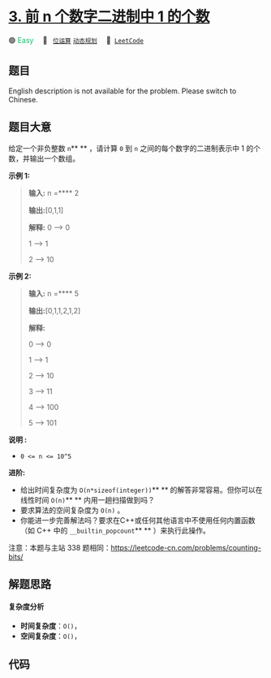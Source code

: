 # [3. 前 n 个数字二进制中 1 的个数](https://leetcode.cn/problems/w3tCBm)

🟢 <font color=#15bd66>Easy</font>&emsp; 🔖&ensp; [`位运算`](/tag/bit-manipulation.md) [`动态规划`](/tag/dynamic-programming.md)&emsp; 🔗&ensp;[`LeetCode`](https://leetcode.cn/problems/w3tCBm)

## 题目

English description is not available for the problem. Please switch to
Chinese.


## 题目大意

给定一个非负整数 `n`** ** ，请计算 `0` 到 `n` 之间的每个数字的二进制表示中 1 的个数，并输出一个数组。



**示例 1:**

> 
> 
> 
> 
> 
> **输入:** n =**** 2
> 
> **输出:**[0,1,1]
> 
> **解释:** 0 --> 0
> 
> 1 --> 1
> 
> 2 --> 10
> 
> 

**示例  2:**

> 
> 
> 
> 
> 
> **输入:** n =**** 5
> 
> **输出:**[0,1,1,2,1,2]
> 
> **解释:**
> 
> 0 --> 0
> 
> 1 --> 1
> 
> 2 --> 10
> 
> 3 --> 11
> 
> 4 --> 100
> 
> 5 --> 101
> 
> 



**说明 :**

  * `0 <= n <= 10^5`



**进阶:**

  * 给出时间复杂度为 `O(n*sizeof(integer))`** ** 的解答非常容易。但你可以在线性时间 `O(n)`** ** 内用一趟扫描做到吗？
  * 要求算法的空间复杂度为 `O(n)` 。
  * 你能进一步完善解法吗？要求在C++或任何其他语言中不使用任何内置函数（如 C++ 中的 `__builtin_popcount`** ** ）来执行此操作。



注意：本题与主站 338 题相同：<https://leetcode-cn.com/problems/counting-bits/>


## 解题思路

#### 复杂度分析

- **时间复杂度**：`O()`，
- **空间复杂度**：`O()`，

## 代码

```javascript

```